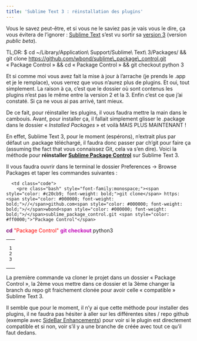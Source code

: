 ```yaml
---
title: 'Sublime Text 3 : réinstallation des plugins'
---
```

<p class="is-intro">
  Vous le savez peut-être, et si vous ne le saviez pas je vais vous le dire, ça vous évitera de l&rsquo;ignorer : <a href="http://www.sublimetext.com/">Sublime Text</a> s&rsquo;est vu sortir sa <a href="http://www.sublimetext.com/blog/articles/sublime-text-3-public-beta">version 3</a> (version <em>public beta</em>).
</p>

<!--more-->

TL;DR: $ cd ~/Library/Application\ Support/Sublime\ Text\ 3/Packages/ && git clone https://github.com/wbond/sublime\_package\_control.git &laquo;&nbsp;Package Control&nbsp;&raquo; && cd &laquo;&nbsp;Package Control&nbsp;&raquo; && git checkout python 3

Et si comme moi vous avez fait la mise à jour à l&rsquo;arrache (je prends le .app et je le remplace), vous verrez que vous n&rsquo;aurez plus de plugins. Et oui, tout simplement. La raison à ça, c&rsquo;est que le dossier où sont contenus les plugins n&rsquo;est pas le même entre la version 2 et la 3. Enfin c&rsquo;est ce que j&rsquo;ai constaté. Si ça ne vous ai pas arrivé, tant mieux.

De ce fait, pour réinstaller les plugins, il vous faudra mettre la main dans le cambouis. Avant, pour installer ça, il fallait simplement glisser le .package dans le dossier &laquo;&nbsp;*Installed Packages*&nbsp;&raquo; et voilà MAIS PLUS MAINTENANT !

En effet, Sublime Text 3, pour le moment (espérons), n&rsquo;extrait plus par défaut un .package téléchargé, il faudra donc passer par ch&rsquo;git pour faire ça (assuming the fact that vous connaissez Git, cela va s&rsquo;en dire). Voici la méthode pour **réinstaller [Sublime Package Control][1]** sur Sublime Text 3.

Il vous faudra ouvrir dans le terminal le dossier Preferences -> Browse Packages et taper les commandes suivantes :

<div class="wp_syntax">
  <table>
    <tr>
      <td class="line_numbers">
        <pre>1
2
3
</pre>
      </td>

      <td class="code">
        <pre class="bash" style="font-family:monospace;"><span style="color: #c20cb9; font-weight: bold;">git clone</span> https:<span style="color: #000000; font-weight: bold;">//</span>github.com<span style="color: #000000; font-weight: bold;">/</span>wbond<span style="color: #000000; font-weight: bold;">/</span>sublime_package_control.git <span style="color: #ff0000;">"Package Control"</span>
<span style="color: #7a0874; font-weight: bold;">cd</span> <span style="color: #ff0000;">"Package Control"</span>
<span style="color: #c20cb9; font-weight: bold;">git checkout</span> python3</pre>
      </td>
    </tr>
  </table>
</div>

La première commande va cloner le projet dans un dossier &laquo;&nbsp;Package Control&nbsp;&raquo;, la 2ème vous mettre dans ce dossier et la 3ème changer la branch du repo git fraichement clonée pour avoir celle &laquo;&nbsp;compatible&nbsp;&raquo; Sublime Text 3.

Il semble que pour le moment, il n&rsquo;y ai que cette méthode pour installer des plugins, il ne faudra pas hésiter à aller sur les différentes sites / repo github (exemple avec [SideBar Enhancements][2]) pour voir si le plugin est directement compatible et si non, voir s&rsquo;il y a une branche de créée avec tout ce qu&rsquo;il faut dedans.

 [1]: http://wbond.net/sublime_packages/package_control/installation
 [2]: https://github.com/titoBouzout/SideBarEnhancements/tree/st3
